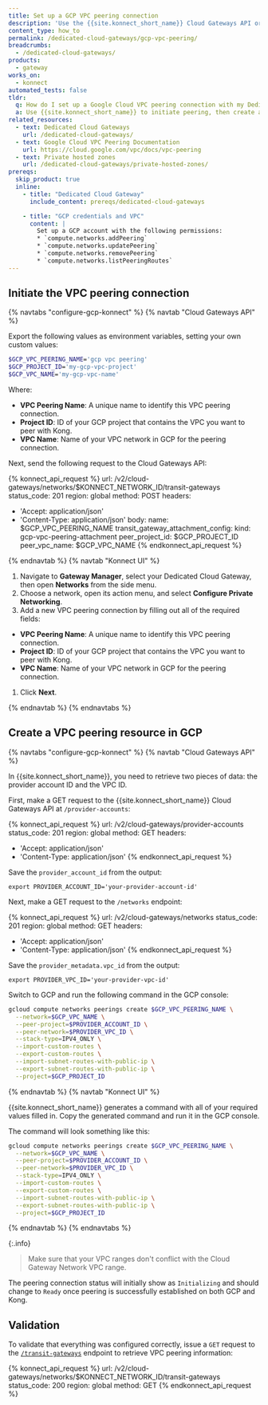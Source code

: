```yaml
---
title: Set up a GCP VPC peering connection
description: 'Use the {{site.konnect_short_name}} Cloud Gateways API or the Konnect UI to create a VPC peering connection with your GCP VPC.'
content_type: how_to
permalink: /dedicated-cloud-gateways/gcp-vpc-peering/
breadcrumbs:
  - /dedicated-cloud-gateways/
products:
  - gateway
works_on:
  - konnect
automated_tests: false
tldr:
  q: How do I set up a Google Cloud VPC peering connection with my Dedicated Cloud Gateway?
  a: Use {{site.konnect_short_name}} to initiate peering, then create a GCP VPC peering resource to accept connections from {{site.konnect_short_name}}.
related_resources:
  - text: Dedicated Cloud Gateways
    url: /dedicated-cloud-gateways/
  - text: Google Cloud VPC Peering Documentation
    url: https://cloud.google.com/vpc/docs/vpc-peering
  - text: Private hosted zones
    url: /dedicated-cloud-gateways/private-hosted-zones/
prereqs:
  skip_product: true
  inline:
    - title: "Dedicated Cloud Gateway"
      include_content: prereqs/dedicated-cloud-gateways

    - title: "GCP credentials and VPC"
      content: |
        Set up a GCP account with the following permissions:
        * `compute.networks.addPeering`
        * `compute.networks.updatePeering`
        * `compute.networks.removePeering`
        * `compute.networks.listPeeringRoutes`
---
```


## Initiate the VPC peering connection

{% navtabs "configure-gcp-konnect" %}
{% navtab "Cloud Gateways API" %}

Export the following values as environment variables, setting your own custom values:
```sh
$GCP_VPC_PEERING_NAME='gcp vpc peering'
$GCP_PROJECT_ID='my-gcp-vpc-project'
$GCP_VPC_NAME='my-gcp-vpc-name'
```
Where:
* **VPC Peering Name**: A unique name to identify this VPC peering connection.
* **Project ID**: ID of your GCP project that contains the VPC you want to peer with Kong.
* **VPC Name**: Name of your VPC network in GCP for the peering connection.

Next, send the following request to the Cloud Gateways API:

<!--vale off-->
{% konnect_api_request %}
url: /v2/cloud-gateways/networks/$KONNECT_NETWORK_ID/transit-gateways
status_code: 201
region: global
method: POST
headers:
  - 'Accept: application/json'
  - 'Content-Type: application/json'
body:
  name: $GCP_VPC_PEERING_NAME
  transit_gateway_attachment_config:
    kind: gcp-vpc-peering-attachment
    peer_project_id: $GCP_PROJECT_ID
    peer_vpc_name: $GCP_VPC_NAME
{% endkonnect_api_request %}
<!--vale on-->

{% endnavtab %}
{% navtab "Konnect UI" %}

1. Navigate to **Gateway Manager**, select your Dedicated Cloud Gateway, then open **Networks** from the side menu.
1. Choose a network, open its action menu, and select **Configure Private Networking**.
1. Add a new VPC peering connection by filling out all of the required fields:
  * **VPC Peering Name**: A unique name to identify this VPC peering connection.
  * **Project ID**: ID of your GCP project that contains the VPC you want to peer with Kong.
  * **VPC Name**: Name of your VPC network in GCP for the peering connection.
1. Click **Next**.

{% endnavtab %}
{% endnavtabs %}

## Create a VPC peering resource in GCP

{% navtabs "configure-gcp-konnect" %}
{% navtab "Cloud Gateways API" %}

In {{site.konnect_short_name}}, you need to retrieve two pieces of data: the provider account ID and the VPC ID.

First, make a GET request to the {{site.konnect_short_name}} Cloud Gateways API at `/provider-accounts`:

<!--vale off-->
{% konnect_api_request %}
url: /v2/cloud-gateways/provider-accounts
status_code: 201
region: global
method: GET
headers:
  - 'Accept: application/json'
  - 'Content-Type: application/json'
{% endkonnect_api_request %}
<!--vale on-->

Save the `provider_account_id` from the output:

```
export PROVIDER_ACCOUNT_ID='your-provider-account-id'
```

Next, make a GET request to the `/networks` endpoint:

<!--vale off-->
{% konnect_api_request %}
url: /v2/cloud-gateways/networks
status_code: 201
region: global
method: GET
headers:
  - 'Accept: application/json'
  - 'Content-Type: application/json'
{% endkonnect_api_request %}
<!--vale on-->

Save the `provider_metadata.vpc_id` from the output:

```
export PROVIDER_VPC_ID='your-provider-vpc-id'
```

Switch to GCP and run the following command in the GCP console:

```sh
gcloud compute networks peerings create $GCP_VPC_PEERING_NAME \
  --network=$GCP_VPC_NAME \
  --peer-project=$PROVIDER_ACCOUNT_ID \
  --peer-network=$PROVIDER_VPC_ID \
  --stack-type=IPV4_ONLY \
  --import-custom-routes \
  --export-custom-routes \
  --import-subnet-routes-with-public-ip \
  --export-subnet-routes-with-public-ip \
  --project=$GCP_PROJECT_ID
```
{% endnavtab %}
{% navtab "Konnect UI" %}

{{site.konnect_short_name}} generates a command with all of your required values filled in.
Copy the generated command and run it in the GCP console. 

The command will look something like this:

```sh
gcloud compute networks peerings create $GCP_VPC_PEERING_NAME \
  --network=$GCP_VPC_NAME \
  --peer-project=$PROVIDER_ACCOUNT_ID \
  --peer-network=$PROVIDER_VPC_ID \
  --stack-type=IPV4_ONLY \
  --import-custom-routes \
  --export-custom-routes \
  --import-subnet-routes-with-public-ip \
  --export-subnet-routes-with-public-ip \
  --project=$GCP_PROJECT_ID
```

{% endnavtab %}
{% endnavtabs %}

{:.info}
> Make sure that your VPC ranges don't conflict with the Cloud Gateway Network VPC range.

The peering connection status will initially show as `Initializing` and should change to `Ready` once peering is successfully established on both GCP and Kong. 

## Validation

To validate that everything was configured correctly, issue a `GET` request to the [`/transit-gateways`](/api/konnect/control-planes/#/operations/list-transit-gateways) endpoint to retrieve VPC peering information:

<!--vale off-->
{% konnect_api_request %}
url: /v2/cloud-gateways/networks/$KONNECT_NETWORK_ID/transit-gateways
status_code: 200
region: global
method: GET
{% endkonnect_api_request %}
<!--vale on-->
